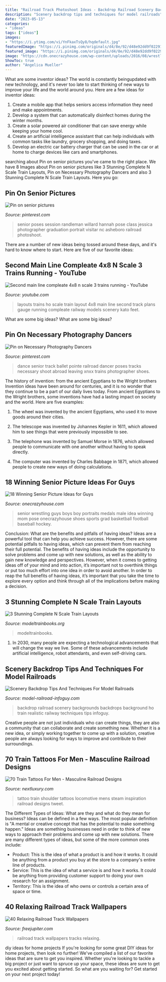 ```yaml
---
title: "Railroad Track Photoshoot Ideas - Backdrop Railroad Scenery Backgrounds Backdrops Background Ho Train Realistic Railway Techniques Tips Infoguy"
description: "Scenery backdrop tips and techniques for model railroads"
date: "2023-05-13"
categories:
- "ideas"
tags: ["ideas"]
images:
- "https://i.ytimg.com/vi/YnFkaxTsQy8/hqdefault.jpg"
featuredImage: "https://i.pinimg.com/originals/d4/8e/92/d48e92dd9f0229139557f4c0c7260720.jpg"
featured_image: "https://i.pinimg.com/originals/d4/8e/92/d48e92dd9f0229139557f4c0c7260720.jpg"
image: "https://cdn.onecrazyhouse.com/wp-content/uploads/2016/08/wrestling-pic.jpg"
ShowToc: true
author: "Angelica Mueller"
---
```



What are some inventor ideas?
The world is constantly beingupdated with new technology, and it's never too late to start thinking of new ways to improve your life and the world around you. Here are a few ideas for inventor ideas: 
1. Create a mobile app that helps seniors access information they need and make appointments. 
2. Develop a system that can automatically disinfect homes during the winter months. 
3. Create a solar powered air conditioner that can save energy while keeping your home cool. 
4. Create an artificial intelligence assistant that can help individuals with common tasks like laundry, grocery shopping, and doing taxes. 
5. Develop an electric car battery charger that can be used in the car or at home to charge devices like cars and smartphones.

	

		
searching about Pin on senior pictures you've came to the right place. We have 8 Images about Pin on senior pictures like 3 Stunning Complete N Scale Train Layouts, Pin on Necessary Photography Dancers and also 3 Stunning Complete N Scale Train Layouts. Here you go:
		
    
## Pin On Senior Pictures

<img loading=lazy src="https://i.pinimg.com/736x/cf/d3/98/cfd39881ccf29d84ad22257b74d28461--class-of--senior-session.jpg" onerror="this.onerror=null;this.src='https://tse3.mm.bing.net/th?id=OIP.D3vnoL9JVeYAKH-gQlmpRwHaLH&amp;pid=15.1';" alt="Pin on senior pictures">

_Source: pinterest.com_

>senior poses session randleman willard hannah pose class jessica photographer graduation portrait visitar nc asheboro railroad photoshoot. 

	

There are a number of new ideas being tossed around these days, and it's hard to know where to start. Here are five of our favorite ideas: 

    
## Second Main Line Compleate 4x8 N Scale 3 Trains Running - YouTube

<img loading=lazy src="https://i.ytimg.com/vi/YnFkaxTsQy8/hqdefault.jpg" onerror="this.onerror=null;this.src='https://tse1.mm.bing.net/th?id=OIP.xGfhttpu0qP1Jm648A5FDAHaFj&amp;pid=15.1';" alt="Second main line compleate 4x8 n scale 3 trains running - YouTube">

_Source: youtube.com_

>layouts trains ho scale train layout 4x8 main line second track plans gauge running compleate railway models scenery kato feet. 

	

What are some big ideas?
What are some big ideas?

    
## Pin On Necessary Photography Dancers

<img loading=lazy src="https://i.pinimg.com/originals/d4/8e/92/d48e92dd9f0229139557f4c0c7260720.jpg" onerror="this.onerror=null;this.src='https://tse4.mm.bing.net/th?id=OIP.y6qcDh8onNiQ9UO65BVNIQHaLH&amp;pid=15.1';" alt="Pin on Necessary Photography Dancers">

_Source: pinterest.com_

>dance senior track ballet pointe railroad dancer poses tracks necessary shoot abroad leaving xnxx trains photographer shoes. 

	

The history of invention: from the ancient Egyptians to the Wright brothers
Invention ideas have been around for centuries, and it is no wonder that they continue to be a part of our daily lives today. From ancient Egyptians to the Wright brothers, some inventions have had a lasting impact on society and the world. Here are five examples:
1) The wheel was invented by the ancient Egyptians, who used it to move goods around their cities.

2) The telescope was invented by Johannes Kepler in 1611, which allowed him to see things that were previously impossible to see.

3) The telephone was invented by Samuel Morse in 1876, which allowed people to communicate with one another without having to speak directly.

4) The computer was invented by Charles Babbage in 1871, which allowed people to create new ways of doing calculations.

    
## 18 Winning Senior Picture Ideas For Guys

<img loading=lazy src="https://cdn.onecrazyhouse.com/wp-content/uploads/2016/08/wrestling-pic.jpg" onerror="this.onerror=null;this.src='https://tse3.mm.bing.net/th?id=OIP.XXia7BoHAVwO-Qp_gdNOzwHaLH&amp;pid=15.1';" alt="18 Winning Senior Picture Ideas for Guys">

_Source: onecrazyhouse.com_

>senior wrestling guys boys boy portraits medals male idea winning mom pose onecrazyhouse shoes sports grad basketball football baseball hockey. 

	

Conclusion: What are the benefits and pitfalls of having ideas?
Ideas are a powerful tool that can help you achieve success. However, there are some potential pitfalls to having ideas, which can prevent them from reaching their full potential. The benefits of having ideas include the opportunity to solve problems and come up with new solutions, as well as the ability to gain new knowledge and perspectives. However, when it comes to getting ideas off of your mind and into action, it’s important not to overthink things or put too much effort into one idea in order to avoid another. In order to reap the full benefits of having ideas, it’s important that you take the time to explore every option and think through all of the implications before making a decision.

    
## 3 Stunning Complete N Scale Train Layouts

<img loading=lazy src="https://www.modeltrainbooks.org/wp-content/uploads/2021/07/complete-n-scale-layout-vertical-1024x653.jpeg" onerror="this.onerror=null;this.src='https://tse3.mm.bing.net/th?id=OIP.x4wMER7VfrFxap48JzL2EAHaEu&amp;pid=15.1';" alt="3 Stunning Complete N Scale Train Layouts">

_Source: modeltrainbooks.org_

>modeltrainbooks. 

	

1. In 2030, many people are expecting a technological advancements that will change the way we live. Some of these advancements include artificial intelligence, robot attendants, and even self-driving cars. 

    
## Scenery Backdrop Tips And Techniques For Model Railroads

<img loading=lazy src="https://www.model-railroad-infoguy.com/images/L-BR-7citybkdrop.jpg" onerror="this.onerror=null;this.src='https://tse2.mm.bing.net/th?id=OIP.z_6rae2hDtv7INaYJg4EXwAAAA&amp;pid=15.1';" alt="Scenery Backdrop Tips And Techniques For Model Railroads">

_Source: model-railroad-infoguy.com_

>backdrop railroad scenery backgrounds backdrops background ho train realistic railway techniques tips infoguy. 

	

Creative people are not just individuals who can create things, they are also a community that can collaborate and create something new. Whether it is a new idea, or simply working together to come up with a solution, creative people are always looking for ways to improve and contribute to their surroundings.

    
## 70 Train Tattoos For Men - Masculine Railroad Designs

<img loading=lazy src="http://nextluxury.com/wp-content/uploads/train-tattoo-inspiration-for-men-on-shoulder.jpg" onerror="this.onerror=null;this.src='https://tse2.mm.bing.net/th?id=OIP.ekAPwktGfq6547vrZGWiFQHaHa&amp;pid=15.1';" alt="70 Train Tattoos For Men - Masculine Railroad Designs">

_Source: nextluxury.com_

>tattoo train shoulder tattoos locomotive mens steam inspiration railroad designs tweet. 

	

The Different Types of Ideas: What are they and what do they mean for business?
Ideas can be defined in a few ways. The most popular definition is "A mental or creative concept that has the potential to make something happen." Ideas are something businesses need in order to think of new ways to approach their problems and come up with new solutions. 
There are many different types of ideas, but some of the more common ones include: 
- Product: This is the idea of what a product is and how it works. It could be anything from a product you buy at the store to a company's entire line of products. 
- Service: This is the idea of what a service is and how it works. It could be anything from providing customer support to doing your own research for an assignment. 
- Territory: This is the idea of who owns or controls a certain area of space or time.

    
## 40 Relaxing Railroad Track Wallpapers

<img loading=lazy src="http://www.freejupiter.com/wp-content/uploads/2014/10/RElaxing-railroad-track-wallpapers-10.jpg" onerror="this.onerror=null;this.src='https://tse2.mm.bing.net/th?id=OIP.m4j6vr5yM5fGOmg_SYUv3wHaEo&amp;pid=15.1';" alt="40 Relaxing Railroad Track Wallpapers">

_Source: freejupiter.com_

>railroad track wallpapers tracks relaxing. 

	

diy ideas for home projects
If you're looking for some great DIY ideas for home projects, then look no further! We've compiled a list of our favorite ideas that are sure to get you inspired.
Whether you're looking to tackle a big project or just want to spruce up your space, these ideas are sure to get you excited about getting started. So what are you waiting for? Get started on your next project today!

